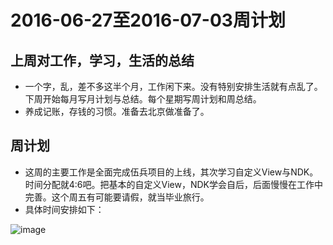 # 2016-06-27至2016-07-03周计划

## 上周对工作，学习，生活的总结
- 一个字，乱，差不多这半个月，工作闲下来。没有特别安排生活就有点乱了。下周开始每月写月计划与总结。每个星期写周计划和周总结。
- 养成记账，存钱的习惯。准备去北京做准备了。

## 周计划
- 这周的主要工作是全面完成伍兵项目的上线，其次学习自定义View与NDK。时间分配就4:6吧。把基本的自定义View，NDK学会自后，后面慢慢在工作中完善。这个周五有可能要请假，就当毕业旅行。
- 具体时间安排如下：


![image](../img/20160627-20160703.png)

